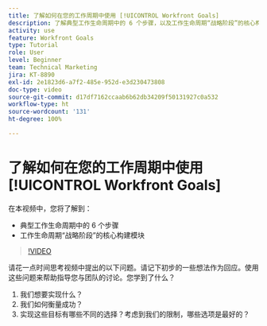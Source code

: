 ```yaml
---
title: 了解如何在您的工作周期中使用 [!UICONTROL Workfront Goals]
description: 了解典型工作生命周期中的 6 个步骤，以及工作生命周期“战略阶段”的核心构建模块。
activity: use
feature: Workfront Goals
type: Tutorial
role: User
level: Beginner
team: Technical Marketing
jira: KT-8890
exl-id: 2e1823d6-a7f2-485e-952d-e3d230473808
doc-type: video
source-git-commit: d17df7162ccaab6b62db34209f50131927c0a532
workflow-type: ht
source-wordcount: '131'
ht-degree: 100%

---
```


# 了解如何在您的工作周期中使用 [!UICONTROL Workfront Goals]

在本视频中，您将了解到：

* 典型工作生命周期中的 6 个步骤
* 工作生命周期“战略阶段”的核心构建模块

>[!VIDEO](https://video.tv.adobe.com/v/3415989/?quality=12&learn=on&enablevpops&captions=chi_hans)

<!--
Your turn graphic
-->

请花一点时间思考视频中提出的以下问题。请记下初步的一些想法作为回应。使用这些问题来帮助指导您与团队的讨论。您学到了什么？

1. 我们想要实现什么？
1. 我们如何衡量成功？
1. 实现这些目标有哪些不同的选择？考虑到我们的限制，哪些选项是最好的？

